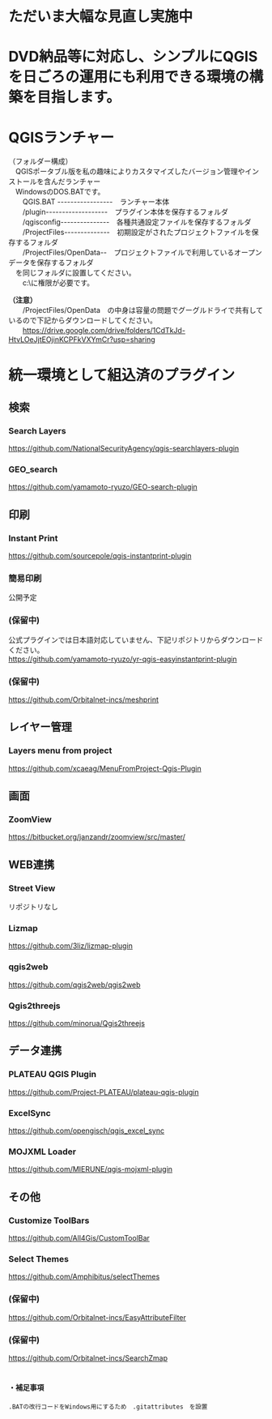 # ただいま大幅な見直し実施中
# DVD納品等に対応し、シンプルにQGISを日ごろの運用にも利用できる環境の構築を目指します。

# QGISランチャー

（フォルダー構成）  
　QGISポータブル版を私の趣味によりカスタマイズしたバージョン管理やインストールを含んだランチャー  
　WindowsのDOS.BATです。  
　　QGIS.BAT -----------------　ランチャー本体  
　　/plugin-------------------　プラグイン本体を保存するフォルダ  
　　/qgisconfig---------------　各種共通設定ファイルを保存するフォルダ  
　　/ProjectFiles--------------　初期設定がされたプロジェクトファイルを保存するフォルダ  
　　/ProjectFiles/OpenData--　プロジェクトファイルで利用しているオープンデータを保存するフォルダ  
　を同じフォルダに設置してください。   
　　c:\に権限が必要です。  

**（注意）**  
　　/ProjectFiles/OpenData　の中身は容量の問題でグーグルドライで共有しているので下記からダウンロードしてください。  
　　https://drive.google.com/drive/folders/1CdTkJd-HtvLOeJjtEOjinKCPFkVXYmCr?usp=sharing


# 統一環境として組込済のプラグイン  
## 検索  
### Search Layers  
https://github.com/NationalSecurityAgency/qgis-searchlayers-plugin  
### GEO_search  
https://github.com/yamamoto-ryuzo/GEO-search-plugin  
## 印刷  
### Instant Print  
https://github.com/sourcepole/qgis-instantprint-plugin  
### 簡易印刷  
公開予定  
### (保留中)  
公式プラグインでは日本語対応していません、下記リポジトリからダウンロードください。  
https://github.com/yamamoto-ryuzo/yr-qgis-easyinstantprint-plugin  
### (保留中)  
https://github.com/Orbitalnet-incs/meshprint  
## レイヤー管理   
### Layers menu from project  
https://github.com/xcaeag/MenuFromProject-Qgis-Plugin  
## 画面  
### ZoomView  
https://bitbucket.org/janzandr/zoomview/src/master/
## WEB連携  
### Street View  
リポジトリなし  
### Lizmap  
https://github.com/3liz/lizmap-plugin  
### qgis2web  
https://github.com/qgis2web/qgis2web  
### Qgis2threejs  
https://github.com/minorua/Qgis2threejs  
## データ連携  
### PLATEAU QGIS Plugin  
https://github.com/Project-PLATEAU/plateau-qgis-plugin  
### ExcelSync  
https://github.com/opengisch/qgis_excel_sync  
### MOJXML Loader  
https://github.com/MIERUNE/qgis-mojxml-plugin  
## その他  
### Customize ToolBars  
https://github.com/All4Gis/CustomToolBar  
### Select Themes  
https://github.com/Amphibitus/selectThemes  
### (保留中)  
https://github.com/Orbitalnet-incs/EasyAttributeFilter  
### (保留中)  
https://github.com/Orbitalnet-incs/SearchZmap  
　　
#### ・補足事項  
    .BATの改行コードをWindows用にするため　.gitattributes　を設置 
